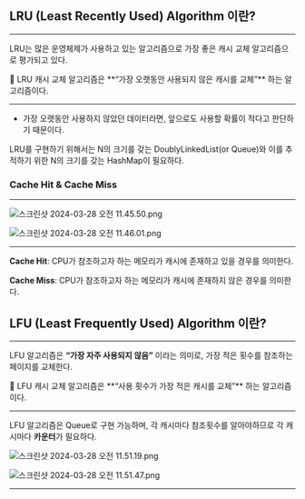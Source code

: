 ## LRU (Least Recently Used) Algorithm 이란?

---

LRU는 많은 운영체제가 사용하고 있는 알고리즘으로 가장 좋은 캐시 교체 알고리즘으로 평가되고 있다.

<aside>
📌 LRU 캐시 교체 알고리즘은 **“가장 오랫동안 사용되지 않은 캐시를 교체”** 하는 알고리즘이다.

</aside>

---

- 가장 오랫동안 사용하지 않았던 데이터라면, 앞으로도 사용할 확률이 적다고 판단하기 때문이다.

LRU를 구현하기 위해서는 N의 크기를 갖는 DoublyLinkedList(or Queue)와 이를 추적하기 위한 N의 크기를 갖는 HashMap이 필요하다.

### Cache Hit & Cache Miss

---

![스크린샷 2024-03-28 오전 11.45.50.png](https://prod-files-secure.s3.us-west-2.amazonaws.com/c33fee58-8f40-4523-b222-c56099de30a9/884af367-dc63-4ee1-aad6-4a6fd4d291ac/%E1%84%89%E1%85%B3%E1%84%8F%E1%85%B3%E1%84%85%E1%85%B5%E1%86%AB%E1%84%89%E1%85%A3%E1%86%BA_2024-03-28_%E1%84%8B%E1%85%A9%E1%84%8C%E1%85%A5%E1%86%AB_11.45.50.png)

![스크린샷 2024-03-28 오전 11.46.01.png](https://prod-files-secure.s3.us-west-2.amazonaws.com/c33fee58-8f40-4523-b222-c56099de30a9/94553add-d22d-47ab-91bb-6b5a73ee656b/%E1%84%89%E1%85%B3%E1%84%8F%E1%85%B3%E1%84%85%E1%85%B5%E1%86%AB%E1%84%89%E1%85%A3%E1%86%BA_2024-03-28_%E1%84%8B%E1%85%A9%E1%84%8C%E1%85%A5%E1%86%AB_11.46.01.png)

---

**Cache Hit**: CPU가 참조하고자 하는 메모리가 캐시에 존재하고 있을 경우를 의미한다.

**Cache Miss**: CPU가 참조하고자 하는 메모리가 캐시에 존재하지 않은 경우를 의미한다.

## LFU (Least Frequently Used) Algorithm 이란?

---

LFU 알고리즘은 **“가장 자주 사용되지 않음”** 이라는 의미로, 가장 적은 횟수를 참조하는 페이지를 교체한다.

<aside>
📌 LFU 캐시 교체 알고리즘은 **“사용 횟수가 가장 적은 캐시를 교체”** 하는 알고리즘이다.

</aside>

---

LFU 알고리즘은 Queue로 구현 가능하며, 각 캐시마다 참조횟수를 알아야하므로 각 캐시마다 **카운터**가 필요하다.

![스크린샷 2024-03-28 오전 11.51.19.png](https://prod-files-secure.s3.us-west-2.amazonaws.com/c33fee58-8f40-4523-b222-c56099de30a9/8ed29c85-e4f3-454f-ac1f-3c633fb5a408/%E1%84%89%E1%85%B3%E1%84%8F%E1%85%B3%E1%84%85%E1%85%B5%E1%86%AB%E1%84%89%E1%85%A3%E1%86%BA_2024-03-28_%E1%84%8B%E1%85%A9%E1%84%8C%E1%85%A5%E1%86%AB_11.51.19.png)

![스크린샷 2024-03-28 오전 11.51.47.png](https://prod-files-secure.s3.us-west-2.amazonaws.com/c33fee58-8f40-4523-b222-c56099de30a9/f51163dc-a517-46cf-bad9-034d797ca441/%E1%84%89%E1%85%B3%E1%84%8F%E1%85%B3%E1%84%85%E1%85%B5%E1%86%AB%E1%84%89%E1%85%A3%E1%86%BA_2024-03-28_%E1%84%8B%E1%85%A9%E1%84%8C%E1%85%A5%E1%86%AB_11.51.47.png)

---